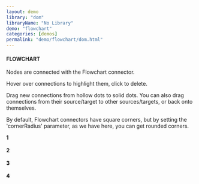 ```yaml
---
layout: demo
library: "dom"
libraryName: "No Library"
demo: "flowchart"
categories: [demos]
permalink: "demo/flowchart/dom.html"
---
```


<div class="explanation">
    <h4>FLOWCHART</h4>
    <p>Nodes are connected with the Flowchart connector.</p>
    <p>Hover over connections to highlight them, click to delete. </p>
    <p>Drag new connections from hollow dots to solid dots. You can also drag connections from their source/target to other sources/targets, or back onto themselves.</p>
    <p>By default, Flowchart connectors have square corners, but by setting the 'cornerRadius' parameter, as we have here, you can get rounded corners.</p>       
</div>
<div class="demo flowchart-demo" id="flowchart-demo">
    <div class="window" id="flowchartWindow1"><strong>1</strong><br/><br/></div>
    <div class="window" id="flowchartWindow2"><strong>2</strong><br/><br/></div>
    <div class="window" id="flowchartWindow3"><strong>3</strong><br/><br/></div>
    <div class="window" id="flowchartWindow4"><strong>4</strong><br/><br/></div>
</div>
